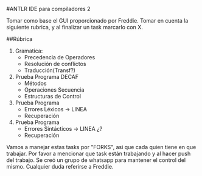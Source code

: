 #ANTLR IDE para compiladores 2

Tomar como base el GUI proporcionado por Freddie. Tomar en cuenta la siguiente rubrica, y al finalizar un task marcarlo con X.

##Rúbrica

1. Gramatica:
	- Precedencia de Operadores
	- Resolución de conflictos
	- Traducción(Transf?)
2. Prueba Programa DECAF
	- Métodos
	- Operaciones Secuencia
	- Estructuras de Control
3. Prueba Programa
	- Errores Léxicos -> LINEA
	- Recuperación
4. Prueba Programa 
	- Errores Sintácticos -> LINEA ¿?
	- Recuperación

Vamos a manejar estas tasks por "FORKS", asi que cada quien tiene en que trabajar. Por favor a mencionar que task están trabajando y al hacer push del trabajo. Se creó un grupo de whatsapp para mantener el control del mismo. Cualquier duda referirse a Freddie.


